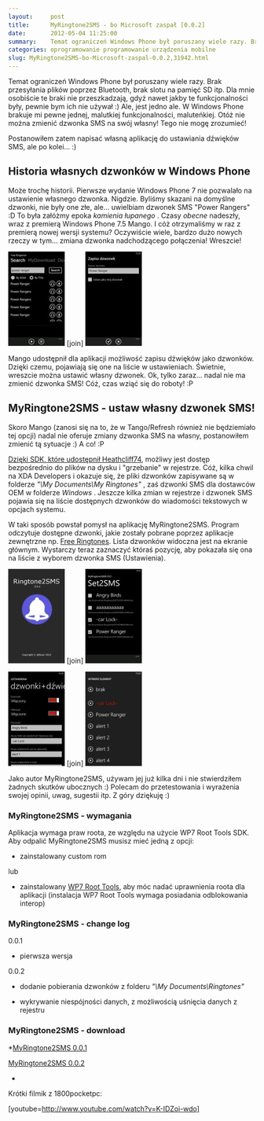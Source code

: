 ```yaml
---
layout:     post
title:      MyRingtone2SMS - bo Microsoft zaspał [0.0.2]
date:       2012-05-04 11:25:00
summary:    Temat ograniczeń Windows Phone był poruszany wiele razy. Brak przesyłania plików poprzez Bluetooth, brak slotu na pamięć SD itp. Dla mnie osobiście te braki nie przeszkadzają, gdyż nawet jakby te funkcjonalności były, pewnie bym ich nie używał  — ) Ale, jest jedno ale. W Windows Phone brakuje mi pewne jednej, malutkiej funkcjonalności, maluteńkiej. Otóż nie można zmienić dzwonka SMS na swój własny! ...
categories: oprogramowanie programowanie urządzenia mobilne
slug: MyRingtone2SMS-bo-Microsoft-zaspal-0.0.2,31942.html
---
```




Temat ograniczeń Windows Phone był poruszany wiele razy. Brak przesyłania plików poprzez Bluetooth, brak slotu na pamięć SD itp. Dla mnie osobiście te braki nie przeszkadzają, gdyż nawet jakby te funkcjonalności były, pewnie bym ich nie używał :) Ale, jest jedno ale. W Windows Phone brakuje mi pewne jednej, malutkiej funkcjonalności, maluteńkiej. Otóż nie można zmienić dzwonka SMS na swój własny! Tego nie mogę zrozumieć!

Postanowiłem zatem napisać własną aplikację do ustawiania dźwięków SMS, ale po kolei... :)


## Historia własnych dzwonków w Windows Phone


Może trochę historii. Pierwsze wydanie Windows Phone 7 nie pozwalało na ustawienie własnego dzwonka. Nigdzie. Byliśmy skazani na domyślne dzwonki, nie były one złe, ale... uwielbiam dzwonek SMS "Power Rangers" :D To była załóżmy epoka  *kamienia łupanego* . Czasy  *obecne*  nadeszły, wraz z premierą Windows Phone 7.5 Mango. I cóż otrzymaliśmy w raz z premierą nowej wersji systemu? Oczywiście wiele, bardzo dużo nowych rzeczy w tym... zmiana dzwonka nadchodzącego połączenia! Wreszcie!


![desk](https://raw.githubusercontent.com/djfoxer/djfoxer.github.io/master/_img/2012-5-4-_135_/g_-_288x192_-_-_31942x20120502114537_0.jpg)
[join]
![desk](https://raw.githubusercontent.com/djfoxer/djfoxer.github.io/master/_img/2012-5-4-_135_/g_-_288x192_-_-_31942x20120502114629_0.jpg)


Mango udostępnił dla aplikacji możliwość zapisu dźwięków jako dzwonków. Dzięki czemu, pojawiają się one na liście w ustawieniach. Świetnie, wreszcie można ustawić własny dzwonek. Ok, tylko zaraz... nadal nie ma zmienić dzwonka SMS! Cóż, czas wziąć się do roboty! :P


## MyRingtone2SMS - ustaw własny dzwonek SMS!


Skoro Mango (zanosi się na to, że w Tango/Refresh również nie będziemiało tej opcji) nadal nie oferuje zmiany dzwonka SMS na własny, postanowiłem zmienić tą sytuacje :) A co! :P

[Dzięki SDK, które udostępnił Heathcliff74](http://www.wp7roottools.com/), możliwy jest dostęp bezpośrednio do plików na dysku i "grzebanie" w rejestrze. Cóż, kilka chwil na XDA Developers i okazuje się, że pliki dzwonków zapisywane są w folderze  *"\My Documents\My Ringtones\"* , zaś dzwonki SMS dla dostawców OEM w folderze  *Windows* . Jeszcze kilka zmian w rejestrze i dzwonek SMS pojawia się na liście dostępnych dzwonków do wiadomości tekstowych w opcjach systemu.

W taki sposób powstał pomysł  na aplikację MyRingtone2SMS. Program odczytuje dostępne dzwonki, jakie zostały pobrane poprzez aplikacje zewnętrzne np. [Free Ringtones](http://www.windowsphone.com/en-US/apps/46a064d2-1375-4052-94f6-80da09f76c86). Lista dzwonków widoczna jest na ekranie głównym. Wystarczy teraz zaznaczyć któraś pozycję, aby pokazała się ona na liście z wyborem dzwonka SMS (Ustawienia).


![desk](https://raw.githubusercontent.com/djfoxer/djfoxer.github.io/master/_img/2012-5-4-_135_/g_-_288x192_-_-_31942x20120502120238_0.jpg)
[join]
![desk](https://raw.githubusercontent.com/djfoxer/djfoxer.github.io/master/_img/2012-5-4-_135_/g_-_288x192_-_-_31942x20120502120247_0.jpg)



![desk](https://raw.githubusercontent.com/djfoxer/djfoxer.github.io/master/_img/2012-5-4-_135_/g_-_288x192_-_-_31942x20120502120448_0.jpg)
[join]
![desk](https://raw.githubusercontent.com/djfoxer/djfoxer.github.io/master/_img/2012-5-4-_135_/g_-_288x192_-_-_31942x20120502120453_0.jpg)



Jako autor MyRingtone2SMS, używam jej już kilka dni i nie stwierdziłem żadnych skutków ubocznych :) Polecam do przetestowania i wyrażenia swojej opinii, uwag, sugestii itp. 
Z góry dziękuję :)


### MyRingtone2SMS - wymagania

Aplikacja wymaga praw roota, ze względu na użycie WP7 Root Tools SDK. Aby odpalić MyRingtone2SMS musisz mieć jedną z opcji:


  * zainstalowany custom rom

lub

  * zainstalowany [WP7 Root Tools](http://www.dobreprogramy.pl/djfoxer/Rootowanie-w-Windows-Phone-dla-wszystkich,31248.html), aby móc nadać uprawnienia roota dla aplikacji (instalacja WP7 Root Tools wymaga posiadania odblokowania interop)



### MyRingtone2SMS - change log


0.0.1 

  * pierwsza wersja


0.0.2 

  * dodanie pobierania dzwonków z folderu  *"\My Documents\Ringtones\"* 


  * wykrywanie niespójności danych, z możliwością uśnięcia danych z rejestru




### MyRingtone2SMS - download


 *[MyRingtone2SMS 0.0.1](http://www.djfoxer.pl/MyRingtone2SMS_0.0.1.xap)

[MyRingtone2SMS 0.0.2 ](http://www.djfoxer.pl/MyRingtone2SMS_0.0.2.xap)

* 


Krótki filmik z 1800pocketpc:


[youtube=http://www.youtube.com/watch?v=K-IDZoi-wdo]
